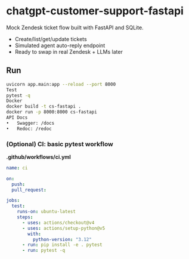 # chatgpt-customer-support-fastapi

Mock Zendesk ticket flow built with FastAPI and SQLite.
- Create/list/get/update tickets
- Simulated agent auto-reply endpoint
- Ready to swap in real Zendesk + LLMs later

## Run
```bash
uvicorn app.main:app --reload --port 8000
Test
pytest -q
Docker
docker build -t cs-fastapi .
docker run -p 8000:8000 cs-fastapi
API Docs
•	Swagger: /docs
•	Redoc: /redoc
```
### (Optional) CI: basic pytest workflow
**.github/workflows/ci.yml**
```yaml
name: ci

on:
  push:
  pull_request:

jobs:
  test:
    runs-on: ubuntu-latest
    steps:
      - uses: actions/checkout@v4
      - uses: actions/setup-python@v5
        with:
          python-version: "3.12"
      - run: pip install -e . pytest
      - run: pytest -q
```
